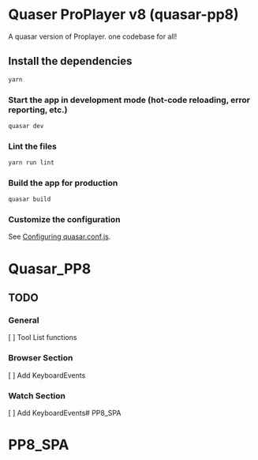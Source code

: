 # Quaser ProPlayer v8 (quasar-pp8)

A quasar version of Proplayer. one codebase for all!

## Install the dependencies
```bash
yarn
```

### Start the app in development mode (hot-code reloading, error reporting, etc.)
```bash
quasar dev
```

### Lint the files
```bash
yarn run lint
```

### Build the app for production
```bash
quasar build
```

### Customize the configuration
See [Configuring quasar.conf.js](https://quasar.dev/quasar-cli/quasar-conf-js).
# Quasar_PP8


## TODO
### General
[ ] Tool List functions

### Browser Section
[ ] Add KeyboardEvents

### Watch Section
[ ] Add KeyboardEvents# PP8_SPA
# PP8_SPA
